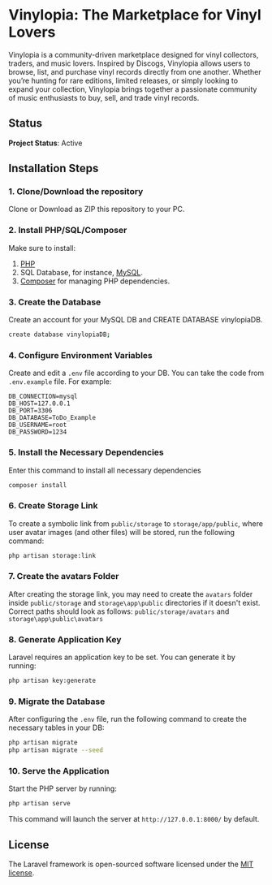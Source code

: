 # Vinylopia: The Marketplace for Vinyl Lovers

Vinylopia is a community-driven marketplace designed for vinyl collectors, traders, and music lovers. Inspired by Discogs, Vinylopia allows users to browse, list, and purchase vinyl records directly from one another. Whether you’re hunting for rare editions, limited releases, or simply looking to expand your collection, Vinylopia brings together a passionate community of music enthusiasts to buy, sell, and trade vinyl records.

## Status
**Project Status**: Active

## Installation Steps

### 1. Clone/Download the repository

Clone or Download as ZIP this repository to your PC.

### 2. Install PHP/SQL/Composer

Make sure to install:

1. [PHP](https://www.php.net/downloads.php)
2. SQL Database, for instance, [MySQL](https://dev.mysql.com/downloads/installer/).
3. [Composer](https://getcomposer.org/download/) for managing PHP dependencies.

### 3. Create the Database

Create an account for your MySQL DB and CREATE DATABASE vinylopiaDB.
```bash
create database vinylopiaDB;
```

### 4. Configure Environment Variables

Create and edit a ```.env``` file according to your DB. 
You can take the code from ```.env.example``` file. For example:
```
DB_CONNECTION=mysql
DB_HOST=127.0.0.1
DB_PORT=3306
DB_DATABASE=ToDo_Example
DB_USERNAME=root
DB_PASSWORD=1234
```

### 5. Install the Necessary Dependencies

Enter this command to install all necessary dependencies
```bash
composer install
```

### 6. Create Storage Link

To create a symbolic link from ```public/storage``` to ```storage/app/public```, where user avatar images (and other files) will be stored, run the following command:
```bash
php artisan storage:link
```

### 7. Create the avatars Folder

After creating the storage link, you may need to create the ```avatars``` folder inside ```public/storage``` and ```storage\app\public``` directories if it doesn't exist.   
Correct paths should look as follows: ```public/storage/avatars``` and ```storage\app\public\avatars```

### 8. Generate Application Key

Laravel requires an application key to be set. You can generate it by running:
```bash
php artisan key:generate
```
### 9. Migrate the Database

After configuring the ```.env``` file, run the following command to create the necessary tables in your DB:
```bash
php artisan migrate
php artisan migrate --seed
```

### 10. Serve the Application

Start the PHP server by running:
```bash
php artisan serve
```
This command will launch the server at ```http://127.0.0.1:8000/``` by default.

## License

The Laravel framework is open-sourced software licensed under the [MIT license](https://opensource.org/license/MIT).
